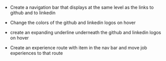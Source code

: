 - Create a navigation bar that displays at the same level as the links to github and to linkedin

- Change the colors of the github and linkedin logos on hover

- create an expanding underline underneath the github and linkedin logos on hover

- Create an experience route with item in the nav bar and move job experiences to that route
